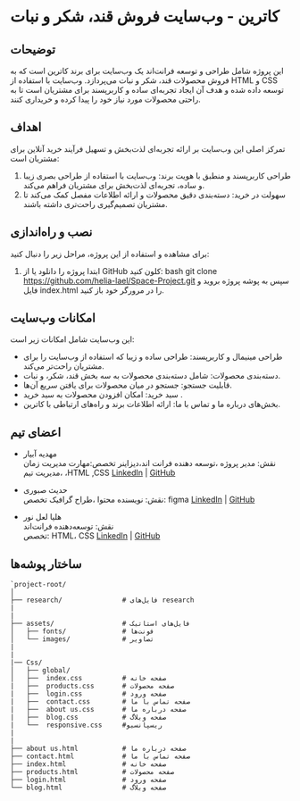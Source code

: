 # کاترین - وب‌سایت فروش قند، شکر و نبات

## توضیحات
این پروژه شامل طراحی و توسعه فرانت‌اند یک وب‌سایت برای برند کاترین است که به فروش محصولات قند، شکر و نبات می‌پردازد. وب‌سایت با استفاده از HTML و CSS توسعه داده شده و هدف آن ایجاد تجربه‌ای ساده و کاربرپسند برای مشتریان است تا به راحتی محصولات مورد نیاز خود را پیدا کرده و خریداری کنند.

## اهداف
تمرکز اصلی این وب‌سایت بر ارائه تجربه‌ای لذت‌بخش و تسهیل فرآیند خرید آنلاین برای مشتریان است:
1. طراحی کاربرپسند و منطبق با هویت برند: وب‌سایت با استفاده از طراحی بصری زیبا و ساده، تجربه‌ای لذت‌بخش برای مشتریان فراهم می‌کند.
2. سهولت در خرید: دسته‌بندی دقیق محصولات و ارائه اطلاعات مفصل کمک می‌کند تا مشتریان تصمیم‌گیری راحت‌تری داشته باشند.

## نصب و راه‌اندازی
برای مشاهده و استفاده از این پروژه، مراحل زیر را دنبال کنید:
1. ابتدا پروژه را دانلود یا از GitHub کلون کنید:
   bash
   git clone https://github.com/helia-lael/Space-Project.git سپس به پوشه پروژه بروید و فایل index.html را در مرورگر خود باز کنید.

## امکانات وب‌سایت
این وب‌سایت شامل امکانات زیر است:
- طراحی مینیمال و کاربرپسند: طراحی ساده و زیبا که استفاده از وب‌سایت را برای مشتریان راحت‌تر می‌کند.
- دسته‌بندی محصولات: شامل دسته‌بندی محصولات به سه بخش قند، شکر، و نبات.
- قابلیت جستجو: جستجو در میان محصولات برای یافتن سریع آن‌ها.
- سبد خرید: امکان افزودن محصولات به سبد خرید .
- بخش‌های درباره ما و تماس با ما: ارائه اطلاعات برند و راه‌های ارتباطی با کاترین.
## اعضای تیم
- مهدیه آبیار  
  نقش: مدیر پروژه ،توسعه دهنده فرانت اند،دیزاینر 
  تخصص:مهارت مدیریت زمان ،مدیریت تیم ،HTML ,CSS
  [LinkedIn](https://www.linkedin.com/in/mahdiyeh-abiyar-ba2440319?utm_source=share&utm_campaign=share_via&utm_content=profile&utm_medium=android_app) | [GitHub](https://github.com/mahdiyeh-abiyar)

- حدیث صبوری  
  نقش: نویسنده محتوا ،طراح گرافیک
  تخصص: figma
  [LinkedIn](https://www.linkedin.com/in/hadis-sabouri-463577310?utm_source=share&utm_campaign=share_via&utm_content=profile&utm_medium=android_app) | [GitHub](https://github.com/hadismotlagh84)

- هلیا لعل نور  
  نقش: توسعه‌دهنده فرانت‌اند  
  تخصص: HTML، CSS
  [LinkedIn](https://www.linkedin.com/in/helia-laalnour-92a7b3311?utm_source=share&utm_campaign=share_via&utm_content=profile&utm_medium=ios_app) | [GitHub](https://github.com/helia-lael) 

## ساختار پوشه‌ها
    `project-root/
    │
    ├── research/               # فایل‌های research
    |
    |
    ├── assets/                 # فایل‌های استاتیک
    │   ├── fonts/              # فونت‌ها
    │   └── images/             # تصاویر
    |
    |           
    |── Css/                   
    │   ├── global/              
    │   ├──  index.css          # صفحه خانه
    |   ├──  products.css       # صفحه محصولات
    |   ├──  login.css          # صفحه ورود
    |   ├──  contact.css        # صفحه تماس با ما
    |   ├──  about us.css       # صفحه درباره ما
    |   ├──  blog.css           # صفحه وبلاگ 
    |   └──  responsive.css     #ریسپانسیو
    |
    |
    ├── about us.html           # صفحه درباره ما
    ├── contact.html            # صفحه تماس با ما
    ├── index.html              # صفحه خانه
    ├── products.html           # صفحه محصولات
    ├── login.html              # صفحه ورود
    └── blog.html               # صفحه وبلاگ

